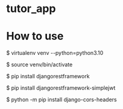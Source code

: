 # tutor_app
# How to use

$ virtualenv venv --python=python3.10

$ source venv/bin/activate

$ pip install djangorestframework

$ pip install djangorestframework-simplejwt

$ python -m pip install django-cors-headers
